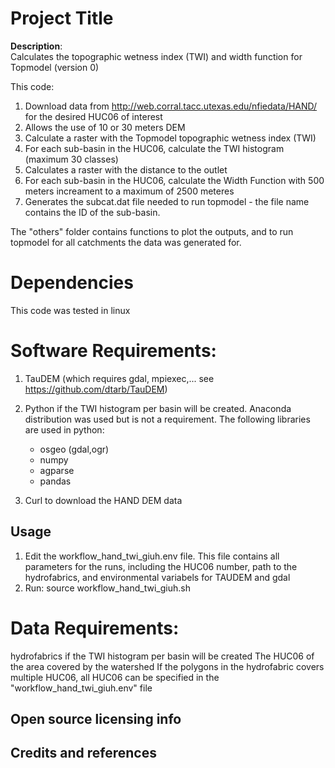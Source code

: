 
# Project Title

**Description**:  
Calculates the topographic wetness index (TWI) and width function for Topmodel (version 0)

This code:
1) Download data from http://web.corral.tacc.utexas.edu/nfiedata/HAND/ for the desired HUC06 of interest
2) Allows the use of 10 or 30 meters DEM
3) Calculate a raster with the Topmodel topographic wetness index (TWI) 
4) For each sub-basin in the HUC06, calculate the TWI histogram (maximum 30 classes)
5) Calculates a raster with the distance to the outlet
6) For each sub-basin in the HUC06, calculate the Width Function with 500 meters increament to a maximum of 2500 meteres 
7) Generates the subcat.dat file needed to run topmodel - the file name contains the ID of the sub-basin. 

The "others" folder contains functions to plot the outputs, and to run topmodel for all catchments the data was generated for. 

# Dependencies

 This code was tested in linux

# Software Requirements:
1) TauDEM (which requires gdal, mpiexec,... see https://github.com/dtarb/TauDEM)
2) Python if the TWI histogram per basin will be created. Anaconda distribution was used but is not a requirement. The following libraries are used in python: 
 	- osgeo (gdal,ogr)
 	- numpy
 	- agparse
 	- pandas
 	
3) Curl to download the HAND DEM data

## Usage
1) Edit the workflow_hand_twi_giuh.env file. This file contains all parameters for the runs, including the HUC06 number, path to the hydrofabrics, and environmental variabels for TAUDEM and gdal
2) Run: source workflow_hand_twi_giuh.sh 

# Data Requirements:
hydrofabrics if the TWI histogram per basin will be created
The HUC06 of the area covered by the watershed
If the polygons in the hydrofabric covers multiple HUC06, all HUC06 can be specified in the "workflow_hand_twi_giuh.env" file  

## Open source licensing info


## Credits and references


